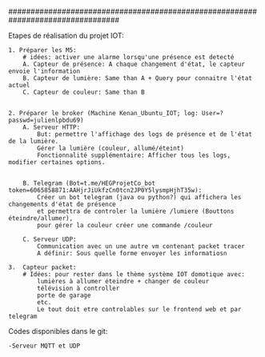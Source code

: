 #################################################################################

Etapes de réalisation du projet IOT:

	1. Préparer les M5:
		# idées: activer une alarme lorsqu'une présence est detecté
		A. Capteur de présence: A chaque changement d'état, le capteur envoie l'information
		B. Capteur de lumière: Same than A + Query pour connaitre l'état actuel
		C. Capteur de couleur: Same than B


	2. Préparer le broker (Machine Kenan_Ubuntu_IOT; log: User=? passwd=julienlpbdu69)
		A. Serveur HTTP:
			But: permettre l'affichage des logs de présence et de l'état de la lumière. 
			Gérer la lumière (couleur, allumé/éteint)
			Fonctionnalité supplémentaire: Afficher tous les logs, modifier certaines options.


		B. Telegram (Bot=t.me/HEGProjetCo_bot token=6065858871:AAHjrJiUkfzCn0tcn2JP0Y5lysmpHjhT35w):
			Créer un bot telegram (java ou python?) qui affichera les changements d'état de présence 
			et permettra de controler la lumière /lumiere (Bouttons éteindre/allumer), 
			pour gérer la couleur créer une commande /couleur 

		C. Serveur UDP:
			Communication avec un une autre vm contenant packet tracer
			A définir: Sous quelle forme envoyer les informatiosn
	
	3.	Capteur packet:
		# Idées: pour rester dans le thème système IOT domotique avec:
			lumières à allumer éteindre + changer de couleur
			télévision à controller
			porte de garage
			etc.
			Le tout doit etre controlables sur le frontend web et par telegram



Codes disponibles dans le git:
	
	-Serveur MQTT et UDP